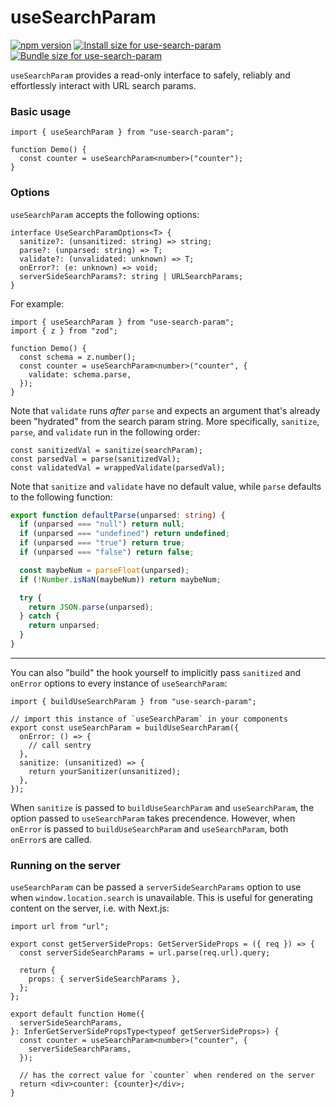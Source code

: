 # useSearchParam

[![npm version](https://badge.fury.io/js/use-search-param.svg)](https://badge.fury.io/js/use-search-param)
<a href="https://pkg-size.dev/use-search-param?no-peers"><img src="https://pkg-size.dev/badge/install/5224" title="Install size for use-search-param"></a>
<a href="https://pkg-size.dev/use-search-param?no-peers"><img src="https://pkg-size.dev/badge/bundle/775" title="Bundle size for use-search-param"></a>

`useSearchParam` provides a read-only interface to safely, reliably and effortlessly interact with URL search params.

### Basic usage

```tsx
import { useSearchParam } from "use-search-param";

function Demo() {
  const counter = useSearchParam<number>("counter");
}
```

### Options

`useSearchParam` accepts the following options:

```tsx
interface UseSearchParamOptions<T> {
  sanitize?: (unsanitized: string) => string;
  parse?: (unparsed: string) => T;
  validate?: (unvalidated: unknown) => T;
  onError?: (e: unknown) => void;
  serverSideSearchParams?: string | URLSearchParams;
}
```

For example:

```tsx
import { useSearchParam } from "use-search-param";
import { z } from "zod";

function Demo() {
  const schema = z.number();
  const counter = useSearchParam<number>("counter", {
    validate: schema.parse,
  });
}
```

Note that `validate` runs _after_ `parse` and expects an argument that's already been "hydrated" from the search param string. More specifically, `sanitize`, `parse`, and `validate` run in the following order:

```tsx
const sanitizedVal = sanitize(searchParam);
const parsedVal = parse(sanitizedVal);
const validatedVal = wrappedValidate(parsedVal);
```

Note that `sanitize` and `validate` have no default value, while `parse` defaults to the following function:

```ts
export function defaultParse(unparsed: string) {
  if (unparsed === "null") return null;
  if (unparsed === "undefined") return undefined;
  if (unparsed === "true") return true;
  if (unparsed === "false") return false;

  const maybeNum = parseFloat(unparsed);
  if (!Number.isNaN(maybeNum)) return maybeNum;

  try {
    return JSON.parse(unparsed);
  } catch {
    return unparsed;
  }
}
```

---

You can also "build" the hook yourself to implicitly pass `sanitized` and `onError` options to every instance of `useSearchParam`:

```tsx
import { buildUseSearchParam } from "use-search-param";

// import this instance of `useSearchParam` in your components
export const useSearchParam = buildUseSearchParam({
  onError: () => {
    // call sentry
  },
  sanitize: (unsanitized) => {
    return yourSanitizer(unsanitized);
  },
});
```

When `sanitize` is passed to `buildUseSearchParam` and `useSearchParam`, the option passed to `useSearchParam` takes precendence. However, when `onError` is passed to `buildUseSearchParam` and `useSearchParam`, both `onError`s are called.

### Running on the server

`useSearchParam` can be passed a `serverSideSearchParams` option to use when `window.location.search` is unavailable. This is useful for generating content on the server, i.e. with Next.js:

```tsx
import url from "url";

export const getServerSideProps: GetServerSideProps = ({ req }) => {
  const serverSideSearchParams = url.parse(req.url).query;

  return {
    props: { serverSideSearchParams },
  };
};

export default function Home({
  serverSideSearchParams,
}: InferGetServerSidePropsType<typeof getServerSideProps>) {
  const counter = useSearchParam<number>("counter", {
    serverSideSearchParams,
  });

  // has the correct value for `counter` when rendered on the server
  return <div>counter: {counter}</div>;
}
```

